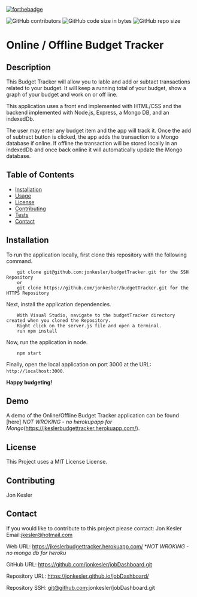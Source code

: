 [![forthebadge](https://forthebadge.com/images/badges/made-with-javascript.svg)](https://forthebadge.com)

![GitHub contributors](https://img.shields.io/github/contributors/jonkesler/budgetTracker)
![GitHub code size in bytes](https://img.shields.io/github/languages/code-size/jonkesler/budgetTracker?style=for-the-badge)
![GitHub repo size](https://img.shields.io/github/repo-size/jonkesler/budgetTracker)

# Online / Offline Budget Tracker



## Description 
    
This Budget Tracker will allow you to lable and add or subtact transactions related to your budget.  It will keep a running total of your budget, show a graph of your budget and work on or off line.

This application uses a front end implemented with HTML/CSS and the backend implemented with Node.js, Express, a Mongo DB, and an indexedDb.

The user may enter any budget item and the app will track it.  Once the add of subtract button is clicked, the app adds the transaction to a Mongo database if online.  If offline the transaction will be stored locally in an indexedDb and once back online it will automatically update the Mongo database.
 
    
## Table of Contents
    
* [Installation](#installation)
* [Usage](#usage)
* [License](#license)
* [Contributing](#contributing)
* [Tests](#tests)
* [Contact](#contact)
    
    
## Installation
    

To run the application locally, first clone this repository with the following command.

        git clone git@github.com:jonkesler/budgetTracker.git for the SSH Repository 
        or 
        git clone https://github.com/jonkesler/budgetTracker.git for the HTTPS Repository
        
Next, install the application dependencies.

        With Visual Studio, navigate to the budgetTracker directory created when you cloned the Repository.
        Right click on the server.js file and open a terminal.
        run npm install
     
Now, run the application in node.

        npm start
        
Finally, open the local application on port 3000 at the URL: `http://localhost:3000`.

**Happy budgeting!**


      
## Demo

A demo of the Online/Offline Budget Tracker application can be found [here] *NOT WROKING - no herokupapp for Mongo*(https://jkeslerbudgettracker.herokuapp.com/).



## License

This Project uses a MIT License License.


## Contributing
    
Jon Kesler
    
    
## Contact

If you would like to contribute to this project please contact: 
  Jon Kesler 
  Email:jkesler@hotmail.com   


Web URL: https://jkeslerbudgettracker.herokuapp.com/  **NOT WROKING - no mongo db for heroku*

GitHub URL: https://github.com/jonkesler/jobDashboard.git

Repository URL: https://jonkesler.github.io/jobDashboard/

Repository SSH: git@github.com:jonkesler/jobDashboard.git